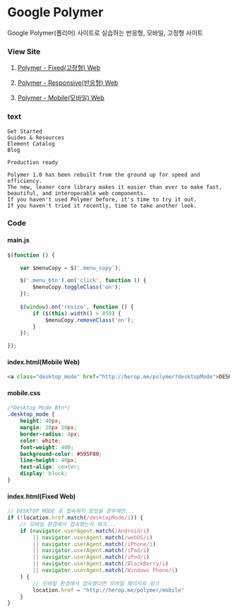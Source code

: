 # Google Polymer

Google Polymer(폴리머) 사이트로 실습하는 반응형, 모바일, 고정형 사이트

### View Site

1. [Polymer - Fixed(고정형) Web](http://herop.me/polymer/)

1. [Polymer - Responsive(반응형) Web](http://herop.me/polymer/responsive)

1. [Polymer - Mobile(모바일) Web](http://herop.me/polymer/mobile)

### text

```text
Get Started
Guides & Resources
Element Catalog
Blog

Production ready

Polymer 1.0 has been rebuilt from the ground up for speed and efficiency.
The new, leaner core library makes it easier than ever to make fast, beautiful, and interoperable web components.
If you haven't used Polymer before, it's time to try it out.
If you haven't tried it recently, time to take another look.
```

### Code

#### main.js

```js
$(function () {

    var $menuCopy = $('.menu_copy');

    $('.menu_btn').on('click', function () {
        $menuCopy.toggleClass('on');
    });
    
    $(window).on('resize', function () {
        if ($(this).width() > 850) {
            $menuCopy.removeClass('on');
        }
    });

});
```

#### index.html(Mobile Web)

```html
<a class="desktop_mode" href="http://herop.me/polymer?desktopMode">DESKTOP MODE</a>
```

#### mobile.css

```css
/*Desktop Mode Btn*/
.desktop_mode {
    height: 40px;
    margin: 20px 10px;
    border-radius: 4px;
    color: white;
    font-weight: 400;
    background-color: #595F80;
    line-height: 40px;
    text-align: center;
    display: block;
}
```

#### index.html(Fixed Web)

```js
// DESKTOP MODE 로 접속하지 않았을 경우에만...
if (!location.href.match(/desktopMode/i)) {
    // 모바일 환경에서 접속했는지 체크...
    if (navigator.userAgent.match(/Android/i)
        || navigator.userAgent.match(/webOS/i)
        || navigator.userAgent.match(/iPhone/i)
        || navigator.userAgent.match(/iPad/i)
        || navigator.userAgent.match(/iPod/i)
        || navigator.userAgent.match(/BlackBerry/i)
        || navigator.userAgent.match(/Windows Phone/i)
    ) {
        // 모바일 환경에서 접속했다면 모바일 페이지로 링크
        location.href = "http://herop.me/polymer/mobile"
    }
}
```
